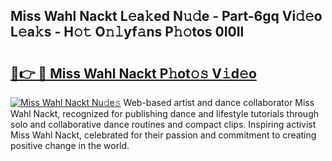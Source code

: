 ## Miss Wahl Nackt L𝚎a𝚔ed N𝚞𝚍e - Part-6gq Vi𝚍𝚎o L𝚎a𝚔s - H𝚘𝚝 O𝚗𝚕yf𝚊ns P𝚑𝚘tos 0I0Il

# <h2><a href="http://kfbrlj.oniu.top/?m=Miss+Wahl+Nackt">🔗👉 🔴 Miss Wahl Nackt P𝚑ot𝚘𝚜 V𝚒d𝚎o</a></h2>

[![Miss Wahl Nackt Nu𝚍e𝚜](https://i.imgur.com/0qMVB7G.gif)](http://kfbrlj.oniu.top/?m=Miss+Wahl+Nackt)
Web-based artist and dance collaborator Miss Wahl Nackt, recognized for publishing dance and lifestyle tutorials through solo and collaborative dance routines and compact clips. Inspiring activist Miss Wahl Nackt, celebrated for their passion and commitment to creating positive change in the world.  
